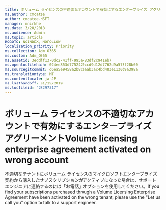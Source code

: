 ```yaml
---
title: ボリューム ライセンスの不適切なアカウントで有効にするエンタープライズ アグリーメント
ms.author: cmcatee
author: cmcatee-MSFT
manager: mnirkhe
ms.date: 3/20/2018
ms.audience: Admin
ms.topic: article
ROBOTS: NOINDEX, NOFOLLOW
localization_priority: Priority
ms.collection: Adm_O365
ms.custom: Adm_O365
ms.assetid: 3eddff13-0dc2-41ff-995a-83df2c941eb7
ms.openlocfilehash: 024ee853d7752420ccd9d12d7762d9a578f28b60
ms.sourcegitcommit: d6ea5e9458a2b8ceaab3ac4bd483e1130b9a398a
ms.translationtype: MT
ms.contentlocale: ja-JP
ms.lasthandoff: 01/15/2019
ms.locfileid: "28297317"
---
```

# <a name="volume-licensing-enterprise-agreement-activated-on-wrong-account"></a><span data-ttu-id="ae8b7-102">ボリューム ライセンスの不適切なアカウントで有効にするエンタープライズ アグリーメント</span><span class="sxs-lookup"><span data-stu-id="ae8b7-102">Volume licensing enterprise agreement activated on wrong account</span></span>

<span data-ttu-id="ae8b7-103">不適切なテナントにボリューム ライセンスのマイクロソフトエンタープライズ契約から購入したサブスクリプションがアクティブになった場合は、サポート エンジニアに連絡するのには「お電話」オプションを使用してください。</span><span class="sxs-lookup"><span data-stu-id="ae8b7-103">If you find your subscriptions purchased through a Volume Licensing Enterprise Agreement have been activated on the wrong tenant, please use the "Let us call you" option to talk to a support engineer.</span></span>
  

